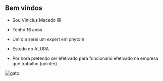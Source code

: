 ## Bem vindos ##
- Sou Vinicius Macedo 😺

- Tenho 16 anos

- Um dia serei um expert em phytom

- Estudo no ALURA

- Por hora pretendo ser efetivado para funcionario efetivado na empresa que trabalho (uninter)

 ![gato](https://github.com/user-attachments/assets/7101bf2e-1e3a-43e9-9ec2-7d39fb39a439)
